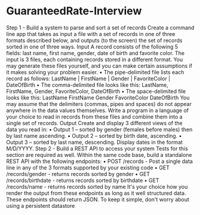 # GuaranteedRate-Interview

Step 1 - Build a system to parse and sort a set of records
Create a command line app that takes as input a file with a set of records in one of three formats described below, and outputs (to the screen) the set of records sorted in one of three ways.
Input
A record consists of the following 5 fields: last name, first name, gender, date of birth and favorite color. The input is 3 files, each containing records stored in a different format. You may generate these files yourself, and you can make certain assumptions if it makes solving your problem easier.
•	The pipe-delimited file lists each record as follows: 
LastName | FirstName | Gender | FavoriteColor | DateOfBirth
•	The comma-delimited file looks like this: 
LastName, FirstName, Gender, FavoriteColor, DateOfBirth
•	The space-delimited file looks like this: 
LastName FirstName Gender FavoriteColor DateOfBirth
You may assume that the delimiters (commas, pipes and spaces) do not appear anywhere in the data values themselves. Write a program in a language of your choice to read in records from these files and combine them into a single set of records.
Output
Create and display 3 different views of the data you read in:
•	Output 1 – sorted by gender (females before males) then by last name ascending.
•	Output 2 – sorted by birth date, ascending.
•	Output 3 – sorted by last name, descending.
Display dates in the format M/D/YYYY.
Step 2 - Build a REST API to access your system
Tests for this section are required as well.
Within the same code base, build a standalone REST API with the following endpoints:
•	POST /records - Post a single data line in any of the 3 formats supported by your existing code
•	GET /records/gender - returns records sorted by gender
•	GET /records/birthdate - returns records sorted by birthdate
•	GET /records/name - returns records sorted by name
It's your choice how you render the output from these endpoints as long as it well structured data. These endpoints should return JSON.
To keep it simple, don't worry about using a persistent datastore
